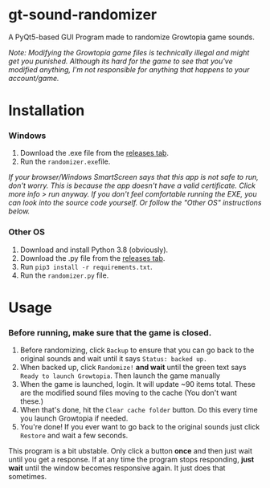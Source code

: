 # gt-sound-randomizer
A PyQt5-based GUI Program made to randomize Growtopia game sounds.

_Note: Modifying the Growtopia game files is technically illegal and might get you punished. Although its hard for the game to see that you've modified anything, I'm not responsible for anything that happens to your account/game._

# Installation

### Windows
1. Download the .exe file from the [releases tab](https://github.com/thgeraads/gt-sound-randomizer/releases).
2. Run the `randomizer.exe`file.

_If your browser/Windows SmartScreen says that this app is not safe to run, don't worry. This is because the app doesn't have a valid certificate. Click more info > run anyway. If you don't feel comfortable running the EXE, you can look into the source code yourself. Or follow the "Other OS" instructions below._


### Other OS
1. Download and install Python 3.8 (obviously).
2. Download the .py file from the [releases tab](https://github.com/thgeraads/gt-sound-randomizer/releases).
3. Run `pip3 install -r requirements.txt`.
4. Run the `randomizer.py` file.


# Usage
### Before running, **make sure that the game is closed.**
1. Before randomizing, click `Backup` to ensure that you can go back to the original sounds and wait until it says `Status: backed up.`
2. When backed up, click `Randomize!` **and wait** until the green text says `Ready to launch Growtopia`. Then launch the game manually
3. When the game is launched, login. It will update ~90 items total. These are the modified sound files moving to the cache (You don't want these.)
4. When that's done, hit the `Clear cache folder` button. Do this every time you launch Growtopia if needed.
5. You're done! If you ever want to go back to the original sounds just click `Restore` and wait a few seconds.

This program is a bit ubstable. Only click a button **once** and then just wait until you get a response.
If at any time the program stops responding, **just wait** until the window becomes responsive again. It just does that sometimes.
